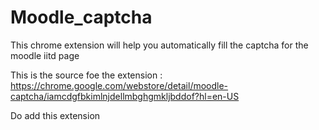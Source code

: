 # Moodle_captcha

This chrome extension will help you automatically fill the captcha for the moodle iitd page

This is the source foe the extension : https://chrome.google.com/webstore/detail/moodle-captcha/iamcdgfbkimlnjdellmbghgmkljbddof?hl=en-US

Do add this extension 


